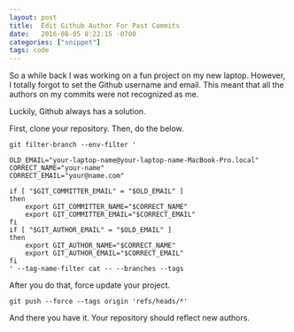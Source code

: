 ```yaml
---
layout: post
title:  Edit Github Author For Past Commits
date:   2016-08-05 8:22:15 -0700
categories: ["snippet"]
tags: code
---
```


So a while back I was working on a fun project on my new laptop. However, I totally forgot to set the Github username and email. This meant that all the authors on my commits were not recognized as me.

Luckily, Github always has a solution.

First, clone your repository. Then, do the below.

```
git filter-branch --env-filter '

OLD_EMAIL="your-laptop-name@your-laptop-name-MacBook-Pro.local"
CORRECT_NAME="your-name"
CORRECT_EMAIL="your@name.com"

if [ "$GIT_COMMITTER_EMAIL" = "$OLD_EMAIL" ]
then
	export GIT_COMMITTER_NAME="$CORRECT_NAME"
    export GIT_COMMITTER_EMAIL="$CORRECT_EMAIL"
fi
if [ "$GIT_AUTHOR_EMAIL" = "$OLD_EMAIL" ]
then
	export GIT_AUTHOR_NAME="$CORRECT_NAME"
	export GIT_AUTHOR_EMAIL="$CORRECT_EMAIL"
fi
' --tag-name-filter cat -- --branches --tags
```

After you do that, force update your project.

```
git push --force --tags origin 'refs/heads/*'
```

And there you have it. Your repository should reflect new authors.
